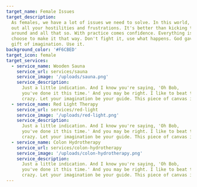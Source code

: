 ```yaml
---
target_name: Female Issues
target_description:
  As females, we have a lot of issues we need to solve. In this world, everything can be happy. This is where you take
  out all your hostilities and frustrations. It's better than kicking the puppy dog
  around and all that so. With practice comes confidence. Everything is happy if you
  choose to make it that way. Don't fight it, use what happens. God gave you this
  gift of imagination. Use it.
background_color: '#F6CBED'
target_icon: female
target_services:
  - service_name: Wooden Sauna
    service_url: services/sauna
    service_image: '/uploads/sauna.png'
    service_description:
      Just a little indication. And I know you're saying, 'Oh Bob,
      you've done it this time.' And you may be right. I like to beat the brush. That's
      crazy. Let your imagination be your guide. This piece of canvas is your world.
  - service_name: Red Light Therapy
    service_url: services/red-light
    service_image: '/uploads/red-light.png'
    service_description:
      Just a little indication. And I know you're saying, 'Oh Bob,
      you've done it this time.' And you may be right. I like to beat the brush. That's
      crazy. Let your imagination be your guide. This piece of canvas is your world.
  - service_name: Colon Hydrotherapy
    service_url: services/colon-hydrotherapy
    service_image: '/uploads/colon-hydrotherapy.png'
    service_description:
      Just a little indication. And I know you're saying, 'Oh Bob,
      you've done it this time.' And you may be right. I like to beat the brush. That's
      crazy. Let your imagination be your guide. This piece of canvas is your world.
---
```

